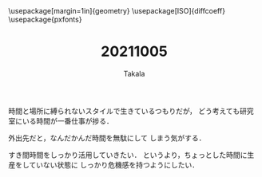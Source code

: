 ﻿---
title: 20211005
yesterday: 20211004
tomorrow: 20211006
days: 648
author: Takala
header-includes:
  - \usepackage[margin=1in]{geometry}
  - \usepackage[ISO]{diffcoeff}
  - \usepackage{pxfonts}
---




時間と場所に縛られないスタイルで生きているつもりだが，
どう考えても研究室にいる時間が一番仕事が捗る．


外出先だと，なんだかんだ時間を無駄にして
しまう気がする．


すき間時間をしっかり活用していきたい．
というより，ちょっとした時間に生産をしていない状態に
しっかり危機感を持つようにしたい．


